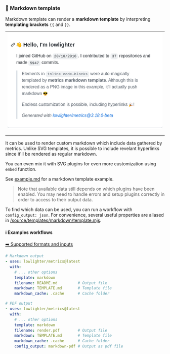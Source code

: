 ### 📒 Markdown template

Markdown template can render a **markdown template** by interpreting **templating brackets** `{{` and `}}`.

<table>
  <td align="center">
    <img src="https://github.com/lowlighter/lowlighter/blob/master/metrics.markdown.png">
    <img width="900" height="1" alt="">
  </td>
</table>

It can be used to render custom markdown which include data gathered by metrics.
Unlike SVG templates, it is possible to include revelant hyperlinks since it'll be rendered as regular markdown.

You can even mix it with SVG plugins for even more customization using `embed` function.

See [example.md](/source/templates/markdown/example.md) for a markdown template example.

> Note that available data still depends on which plugins have been enabled.
> You may need to handle errors and setup plugins correctly in order to access to their output data.

To find which data can be used, you can run a workflow with `config_output: json`.
For convenience, several useful properties are aliased in [/source/templates/markdown/template.mjs](/source/templates/markdown/template.mjs).

#### ℹ️ Examples workflows

[➡️ Supported formats and inputs](metadata.yml)

```yaml
# Markdown output
- uses: lowlighter/metrics@latest
  with:
    # ... other options
    template: markdown
    filename: README.md         # Output file
    markdown: TEMPLATE.md       # Template file
    markdown_cache: .cache      # Cache folder
```

```yaml
# PDF output
- uses: lowlighter/metrics@latest
  with:
    # ... other options
    template: markdown
    filename: render.pdf        # Output file
    markdown: TEMPLATE.md       # Template file
    markdown_cache: .cache      # Cache folder
    config_output: markdown-pdf # Output as pdf file
```

